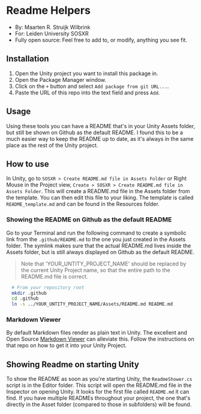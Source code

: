 # Readme Helpers

- By: Maarten R. Struijk Wilbrink
- For: Leiden University SOSXR
- Fully open source: Feel free to add to, or modify, anything you see fit.

## Installation
1. Open the Unity project you want to install this package in.
2. Open the Package Manager window.
3. Click on the `+` button and select `Add package from git URL...`.
4. Paste the URL of this repo into the text field and press `Add`.

## Usage
Using these tools you can have a README that's in your Unity Assets folder, but still be shown on Github as the default README. I found this to be a much easier way to keep the README up to date, as it's always in the same place as the rest of the Unity project.

## How to use
In Unity, go to `SOSXR > Create README.md file in Assets Folder` or Right Mouse in the Project view, `Create > SOSXR > Create README.md file in Assets Folder`. This will create a README.md file in the Assets folder from the template. You can then edit this file to your liking.
The template is called `README_template.md` and can be found in the Resources folder.

### Showing the README on Github as the default README

Go to your Terminal and run the following command to create a symbolic link from the `.github/README.md` to the one you just created in the Assets folder. The symlink makes sure that the actual README.md lives inside the Assets folder, but is still always displayed on Github as the default README. 

> Note that 'YOUR_UNTITY_PROJECT_NAME' should be replaced by the current Unity Project name, so that the entire path to the README.md file is correct.

```bash
  # From your repository root
  mkdir .github
  cd .github
  ln -s ../YOUR_UNTITY_PROJECT_NAME/Assets/README.md README.md 
```
   
### Markdown Viewer
By default Markdown files render as plain text in Unity. The excellent and Open Source [Markdown Viewer](https://github.com/mrstruijk/Markdownviewer) can alleviate this. Follow the instructions on that repo on how to get it into your Unity Project.


## Showing Readme on starting Unity

To show the README as soon as you're starting Unity, the `ReadmeShower.cs` script is in the Editor folder. This script will open the README.md file in the Inspector on opening Unity. It looks for the first file called `README.md` it can find. If you have multiple READMEs throughout your project, the one that's directly in the Asset folder (compared to those in subfolders) will be found.